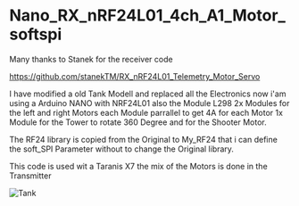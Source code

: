 # Nano_RX_nRF24L01_4ch_A1_Motor_softspi

Many thanks to Stanek for the receiver code

https://github.com/stanekTM/RX_nRF24L01_Telemetry_Motor_Servo

I have modified a old Tank Modell and replaced all the Electronics now i'am using a Arduino NANO with NRF24L01
also the Module L298 2x Modules for the left and right Motors each Module parrallel to get 4A for each Motor
1x Module for the Tower to rotate 360 Degree and for the Shooter Motor.

The RF24 library is copied from the Original to My_RF24 that i can define the soft_SPI Parameter without to change the Original library.

This code is used wit a Taranis X7 the mix of the Motors is done in the Transmitter



![Tank](https://user-images.githubusercontent.com/33512064/217525413-fd9777ff-e5b9-4376-b860-d7552625eb4c.jpg)
